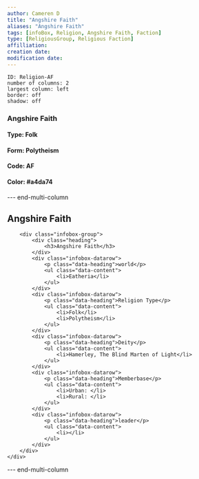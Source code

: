 ```yaml
---
author: Cameren D
title: "Angshire Faith"
aliases: "Angshire Faith"
tags: [infoBox, Religion, Angshire Faith, Faction]
type: [ReligiousGroup, Religious Faction]
affilliation: 
creation date:  
modification date: 
---
```



```start-multi-column  
ID: Religion-AF  
number of columns: 2  
largest column: left
border: off
shadow: off
```

### Angshire Faith

#### Type: Folk

#### Form: Polytheism

#### Code: AF

#### **Color:** #a4da74

--- end-multi-column
<html>
    <div class="infobox">
        <div class="heading">
            <h2>Angshire Faith</h2>
        </div>

        <div class="infobox-group">
            <div class="heading">
                <h3>Angshire Faith</h3>
            </div>
            <div class="infobox-datarow">
                <p class="data-heading">world</p>
                <ul class="data-content">
                    <li>Eatheria</li>
                </ul>
            </div>
            <div class="infobox-datarow">
                <p class="data-heading">Religion Type</p>
                <ul class="data-content">
                    <li>Folk</li>
                    <li>Polytheism</li>
                </ul>
            </div>
            <div class="infobox-datarow">
                <p class="data-heading">Deity</p>
                <ul class="data-content">
                    <li>Hamerley, The Blind Marten of Light</li>
                </ul>
            </div>
            <div class="infobox-datarow">
                <p class="data-heading">Memberbase</p>
                <ul class="data-content">
                    <li>Urban: </li>
                    <li>Rural: </li>
                </ul>
            </div>
            <div class="infobox-datarow">
                <p class="data-heading">leader</p>
                <ul class="data-content">
                    <li></li>
                </ul>
            </div>
        </div>
    </div>
</div>
</html>

--- end-multi-column